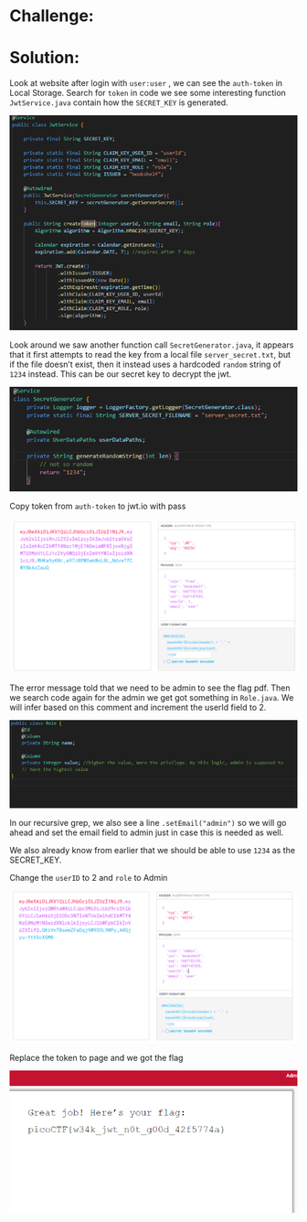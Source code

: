 # Challenge:


# Solution:

Look at website after login with `user:user` , we can see the `auth-token` in Local Storage. Search for `token` in code we see some interesting function `JwtService.java` contain how the `SECRET_KEY` is generated.

![debug](img/1.png)

Look around we saw another function call `SecretGenerator.java`, it appears that it first attempts to read the key from a local file `server_secret.txt`, but if the file doesn’t exist, then it instead uses a hardcoded `random` string of `1234` instead. This can be our secret key to decrypt the jwt.

![debug](img/2.png)

Copy token from `auth-token` to jwt.io with pass

![debug](img/3.png)

The error message told that we need to be admin to see the flag pdf. Then we search code again for the admin we get got something in `Role.java`. We will infer based on this comment and increment the userId field to 2.

![debug](img/4.png)

In our recursive grep, we also see a line `.setEmail("admin")` so we will go ahead and set the email field to admin just in case this is needed as well.

We also already know from earlier that we should be able to use `1234` as the SECRET_KEY.

Change the `userID` to 2 and `role` to Admin

![debug](img/5.png)

Replace the token to page and we got the flag

![debug](img/6.png)
